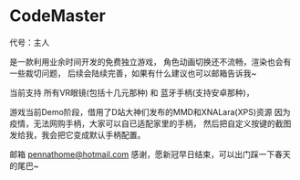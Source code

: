 # CodeMaster

代号：主人 

是一款利用业余时间开发的免费独立游戏，
角色动画切换还不流畅，渲染也会有一些裁切问题，
后续会陆续完善，如果有什么建议也可以邮箱告诉我~

当前支持 所有VR眼镜(包括十几元那种) 和 蓝牙手柄(支持安卓那种)，

游戏当前Demo阶段，借用了D站大神们发布的MMD和XNALara(XPS)资源
因为疫情，无法网购手柄，大家可以自已适配家里的手柄，
然后把自定义按键的截图发给我，我会把它变成默认手柄配置。

邮箱 pennathome@hotmail.com
感谢，愿新冠早日结束，可以出门踩一下春天的尾巴~
